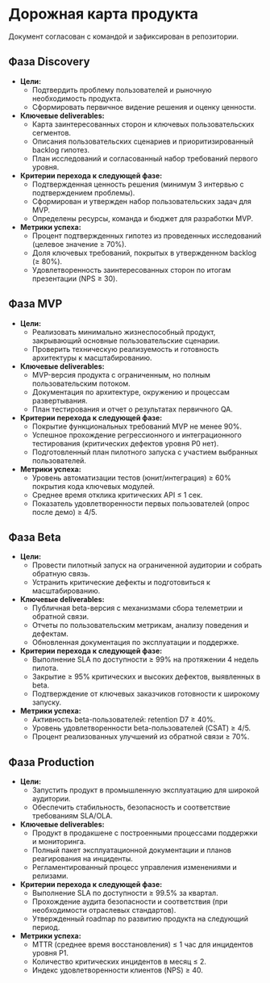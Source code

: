 # Дорожная карта продукта

Документ согласован с командой и зафиксирован в репозитории.

## Фаза Discovery
- **Цели:**
  - Подтвердить проблему пользователей и рыночную необходимость продукта.
  - Сформировать первичное видение решения и оценку ценности.
- **Ключевые deliverables:**
  - Карта заинтересованных сторон и ключевых пользовательских сегментов.
  - Описания пользовательских сценариев и приоритизированный backlog гипотез.
  - План исследований и согласованный набор требований первого уровня.
- **Критерии перехода к следующей фазе:**
  - Подтвержденная ценность решения (минимум 3 интервью с подтверждением проблемы).
  - Сформирован и утвержден набор пользовательских задач для MVP.
  - Определены ресурсы, команда и бюджет для разработки MVP.
- **Метрики успеха:**
  - Процент подтвержденных гипотез из проведенных исследований (целевое значение ≥ 70%).
  - Доля ключевых требований, покрытых в утвержденном backlog (≥ 80%).
  - Удовлетворенность заинтересованных сторон по итогам презентации (NPS ≥ 30).

## Фаза MVP
- **Цели:**
  - Реализовать минимально жизнеспособный продукт, закрывающий основные пользовательские сценарии.
  - Проверить техническую реализуемость и готовность архитектуры к масштабированию.
- **Ключевые deliverables:**
  - MVP-версия продукта с ограниченным, но полным пользовательским потоком.
  - Документация по архитектуре, окружению и процессам развертывания.
  - План тестирования и отчет о результатах первичного QA.
- **Критерии перехода к следующей фазе:**
  - Покрытие функциональных требований MVP не менее 90%.
  - Успешное прохождение регрессионного и интеграционного тестирования (критических дефектов уровня P0 нет).
  - Подготовленный план пилотного запуска с участием выбранных пользователей.
- **Метрики успеха:**
  - Уровень автоматизации тестов (юнит/интеграция) ≥ 60% покрытия кода ключевых модулей.
  - Среднее время отклика критических API ≤ 1 сек.
  - Показатель удовлетворенности первых пользователей (опрос после демо) ≥ 4/5.

## Фаза Beta
- **Цели:**
  - Провести пилотный запуск на ограниченной аудитории и собрать обратную связь.
  - Устранить критические дефекты и подготовиться к масштабированию.
- **Ключевые deliverables:**
  - Публичная beta-версия с механизмами сбора телеметрии и обратной связи.
  - Отчеты по пользовательским метрикам, анализу поведения и дефектам.
  - Обновленная документация по эксплуатации и поддержке.
- **Критерии перехода к следующей фазе:**
  - Выполнение SLA по доступности ≥ 99% на протяжении 4 недель пилота.
  - Закрытие ≥ 95% критических и высоких дефектов, выявленных в beta.
  - Подтверждение от ключевых заказчиков готовности к широкому запуску.
- **Метрики успеха:**
  - Активность beta-пользователей: retention D7 ≥ 40%.
  - Уровень удовлетворенности beta-пользователей (CSAT) ≥ 4/5.
  - Процент реализованных улучшений из обратной связи ≥ 70%.

## Фаза Production
- **Цели:**
  - Запустить продукт в промышленную эксплуатацию для широкой аудитории.
  - Обеспечить стабильность, безопасность и соответствие требованиям SLA/OLA.
- **Ключевые deliverables:**
  - Продукт в продакшене с построенными процессами поддержки и мониторинга.
  - Полный пакет эксплуатационной документации и планов реагирования на инциденты.
  - Регламентированный процесс управления изменениями и релизами.
- **Критерии перехода к следующей фазе:**
  - Выполнение SLA по доступности ≥ 99.5% за квартал.
  - Прохождение аудита безопасности и соответствия (при необходимости отраслевых стандартов).
  - Утвержденный roadmap по развитию продукта на следующий период.
- **Метрики успеха:**
  - MTTR (среднее время восстановления) ≤ 1 час для инцидентов уровня P1.
  - Количество критических инцидентов в месяц ≤ 2.
  - Индекс удовлетворенности клиентов (NPS) ≥ 40.

